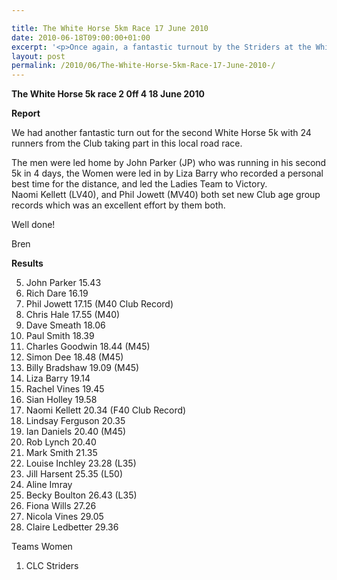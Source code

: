 ```yaml
---

title: The White Horse 5km Race 17 June 2010
date: 2010-06-18T09:00:00+01:00
excerpt: '<p>Once again, a fantastic turnout by the Striders at the White Horse 5km. Once again, some great performances with Jowett and Kellett setting new V40 Club Records. Brilliant, keep it up everyone!, Brendan Ward (Club Chairman) White Horse 5km 17 June 2010 Photos Report Results</p>'
layout: post
permalink: /2010/06/The-White-Horse-5km-Race-17-June-2010-/
---
```

**The White Horse 5k race 2 0ff 4 18 June 2010** </p> 

**Report**

We had another fantastic turn out for the second White Horse 5k with 24 runners from the Club taking part in this local road race.

The men were led home by John Parker (JP) who was running in his second 5k in 4 days, the Women were led in by Liza Barry who recorded a personal best time for the distance, and led the Ladies Team to Victory.  
Naomi Kellett (LV40), and Phil Jowett (MV40) both set new Club age group records which was an excellent effort by them both.

Well done!

Bren



**Results**

5. John Parker 15.43  
7. Rich Dare 16.19  
14. Phil Jowett 17.15 (M40 Club Record)  
21. Chris Hale 17.55 (M40)  
22. Dave Smeath 18.06  
26. Paul Smith 18.39  
27. Charles Goodwin 18.44 (M45)  
28. Simon Dee 18.48 (M45)  
34. Billy Bradshaw 19.09 (M45)  
36. Liza Barry 19.14  
38. Rachel Vines 19.45  
42. Sian Holley 19.58  
44. Naomi Kellett 20.34 (F40 Club Record)  
45. Lindsay Ferguson 20.35  
46. Ian Daniels 20.40 (M45)  
47. Rob Lynch 20.40  
57. Mark Smith 21.35  
63. Louise Inchley 23.28 (L35)  
70. Jill Harsent 25.35 (L50)  
71. Aline Imray  
73. Becky Boulton 26.43 (L35)  
74. Fiona Wills 27.26  
75. Nicola Vines 29.05  
76. Claire Ledbetter 29.36

Teams Women  
1. CLC Striders

<map name="100109w.jpg">
  <area shape="RECT" coords="677,27,696,48" alt="Race Winner" />
  
  <area shape="RECT" coords="379,28,393,45" alt="Sarah Greef" />
  
  <area shape="RECT" coords="354,28,368,46" alt="Rachel Vines" />
  
  <area shape="RECT" coords="303,28,318,46" alt="Anna Maughan" />
  
  <area shape="RECT" coords="206,28,220,46" alt="Dawn Addinall" />
  
  <area shape="RECT" coords="86,28,103,46" alt="Alex Evans" />
</map>

<map name="100109m.jpg">
  <area shape="RECT" coords="63,31,76,45" alt="Clive Scott" />
  
  <area shape="RECT" coords="112,32,121,44" alt="Paul Davies" />
  
  <area shape="RECT" coords="118,32,129,43" alt="Paul Stonuary" />
  
  <area shape="RECT" coords="223,29,236,47" alt="James Gibbs" />
  
  <area shape="RECT" coords="255,29,264,42" alt="David Smeath" />
  
  <area shape="RECT" coords="263,28,272,43" alt="Chris Hale" />
  
  <area shape="RECT" coords="275,31,288,45" alt="Rob Shute" />
  
  <area shape="RECT" coords="308,31,321,45" alt="Billy Bradshaw" />
  
  <area shape="RECT" coords="582,29,594,46" alt="Will Ferguson" />
  
  <area shape="RECT" coords="680,30,694,45" alt="Race Winner" />
</map>